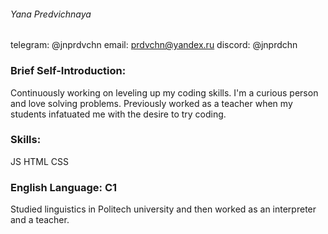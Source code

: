###### Yana Predvichnaya
telegram: @jnprdvchn
email: prdvchn@yandex.ru
discord: @jnprdchn

### Brief Self-Introduction:
Continuously working on leveling up my coding skills. 
I'm a curious person and love solving problems. Previously worked as a teacher when my students infatuated me with the desire to try coding.

### Skills:
JS
HTML
CSS

### English Language: C1
Studied linguistics in Politech university and then worked as an interpreter and a teacher.
